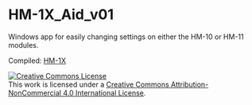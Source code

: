 # HM-1X_Aid_v01
Windows app for easily changing settings on either the HM-10 or HM-11 modules.

Compiled: [HM-1X](https://github.com/Ladvien/HM-1X-Build/raw/master/setup.exe)


<a rel="license" href="http://creativecommons.org/licenses/by-nc/4.0/"><img alt="Creative Commons License" style="border-width:0" src="https://i.creativecommons.org/l/by-nc/4.0/88x31.png" /></a><br />This work is licensed under a <a rel="license" href="http://creativecommons.org/licenses/by-nc/4.0/">Creative Commons Attribution-NonCommercial 4.0 International License</a>.
